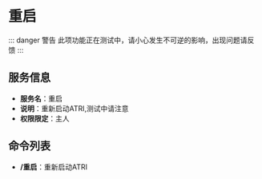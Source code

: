 # 重启

::: danger 警告
此项功能正在测试中，请小心发生不可逆的影响，出现问题请反馈
:::

## 服务信息
- **服务名**：重启
- **说明**：重新启动ATRI,测试中请注意
- **权限限定**：主人

## 命令列表
- **/重启**：重新启动ATRI